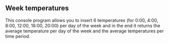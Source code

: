 ## Week temperatures

This console program allows you to insert 6 temperatures (for 0:00, 4:00, 8:00, 12:00, 16:00, 20:00) per day of the week and in the end it returns the average temperature per day of the week and the average temperatures per time period.